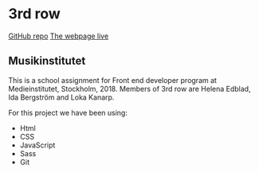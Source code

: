 3rd row 
===========

[GitHub repo](https://github.com/lokakanarp/3rd_row_musikinstitutet)
[The webpage live](http://lokakoden.se/loka_kanarp_ajax/)
 
Musikinstitutet
-------------------------------- 
This is a school assignment for Front end developer program at Medieinstitutet, Stockholm, 2018.
Members of 3rd row are Helena Edblad, Ida Bergström and Loka Kanarp.

For this project we have been using:
* Html
* CSS
* JavaScript
* Sass
* Git
